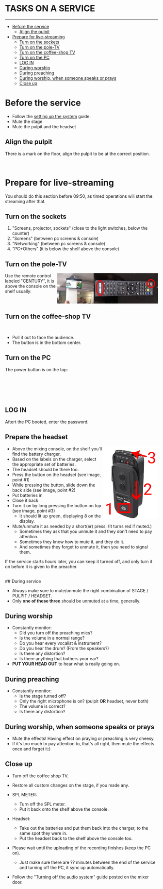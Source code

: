 <h1>TASKS ON A SERVICE</h1>
<hr>

<!-- TOC -->
* [Before the service](#before-the-service)
  * [Align the pulpit](#align-the-pulpit)
* [Prepare for live-streaming](#prepare-for-live-streaming)
  * [Turn on the sockets](#turn-on-the-sockets)
  * [Turn on the pole-TV](#turn-on-the-pole-tv)
  * [Turn on the coffee-shop TV](#turn-on-the-coffee-shop-tv)
  * [Turn on the PC](#turn-on-the-pc)
  * [LOG IN](#log-in)
  * [During worship](#during-worship)
  * [During preaching](#during-preaching)
  * [During worship, when someone speaks or prays](#during-worship-when-someone-speaks-or-prays)
  * [Close up](#close-up)
<!-- TOC -->
<div style="page-break-after: always;"></div>

# Before the service

* Follow the [setting up the system](settingup.md) guide.
* Mute the stage
* Mute the pulpit and the headset

## Align the pulpit

There is a mark on the floor, align the pulpit to be at the correct position.

<img alt="" src="assets/reset/pulpit.jpg" height="300">

<div style="page-break-after: always;"></div>

# Prepare for live-streaming
You should do this section before 09:50, as timed operations will start the streaming after that.

## Turn on the sockets

1. "Screens, projector, sockets" (close to the light switches, below the counter)
2. "Screens" (between pc screens & console)
3. "Networking"  (between pc screens & console)
4. "PC+Others" (it is below the shelf above the console)

## Turn on the pole-TV

<img alt="" src="assets/video/century_remote.jpg"  align="right" style="float:right" height="100">
<img alt="" src="assets/video/poletv.jpg" align="right" style="float:right" height="100">

Use the remote control labeled "CENTURY", it is above the console on the shelf usually:

<br clear="both" style="clear:both"/>


## Turn on the coffee-shop TV

<img alt="" src="assets/video/lg.jpg" height="150">

* Pull it out to face the audience.
* The button is in the bottom center.


## Turn on the PC
<img alt="" src="assets/video/pc_button.jpg" align="right" style="float:right" height="100">

The power button is on the top:


<br clear="both" style="clear:both"/>

## LOG IN

Aftert the PC booted, enter the password.

## Prepare the headset

<img alt="" src="assets/reset/rhodelink.jpg.png"  align="right" style="float:right" width="180">

* Above the mixing console, on the shelf you'll find the battery charger.
* Based on the labels on the charger, select the appropriate set of batteries.
* The headset should be there too.
* Press the button on the headset (see image, point #1)
* While pressing the button, slide down the back side (see image, point #2)
* Put batteries in
* Close it back
* Turn it on by long pressing the button on top (see image, point #3)
    * It should lit up green, displaying 8 on the display.
* Mute/unmute it as needed by a short(er) press. (It turns red if muted.)
    * Sometimes they ask that you unmute it and they don't need to pay attention.
    * Sometimes they know how to mute it, and they do it.
    * And sometimes they forget to unmute it, then you need to signal them.

If the service starts hours later, you can keep it turned off, and only turn it on before it is given to the preacher.

<br clear="both" style="clear:both"/>

<div style="page-break-after: always;"></div>
## During service

* Always make sure to mute/unmute the right combination of STAGE / PULPIT / HEADSET. 
* Only **one of these three** should be unmuted at a time, generally.

## During worship

* Constantly monitor:
    * Did you turn off the preaching mics?
    * Is the volume in a normal range?
    * Do you hear every vocalist & instrument?
    * Do you hear the drum? (From the speakers?)
    * Is there any distortion?
    * Is there anything that bothers your ear?
* **PUT YOUR HEAD OUT** to hear what is really going on.

## During preaching

* Constantly monitor:
    * Is the stage turned off?
    * Only the right microphone is on? (pulpit **OR** headset, never both)
    * The volume is correct?
    * Is there any distortion?

## During worship, when someone speaks or prays

* Mute the effects! Having effect on praying or preaching is very cheesy.
* If it's too much to pay attention to, that's all right, then mute the effects once and forget it:)

<div style="page-break-after: always;"></div>

## Close up
* Turn off the coffee shop TV.

* Restore all custom changes on the stage, if you made any.

* SPL METER:
    * Turn off the SPL meter.
    * Put it back onto the shelf above the console.

* Headset:
    * Take out the batteries and put them back into the charger, to the same spot they were in.
    * Put the headset back to the shelf above the console too.

* Please wait until the uploading of the recording finishes (keep the PC on).
  * Just make sure there are ?? minutes between the end of the service and turning off the PC, it sync up automatically.


* Follow the "[Turning off the audio system](../labels/turningoff.pdf)" guide posted on the mixer door.
